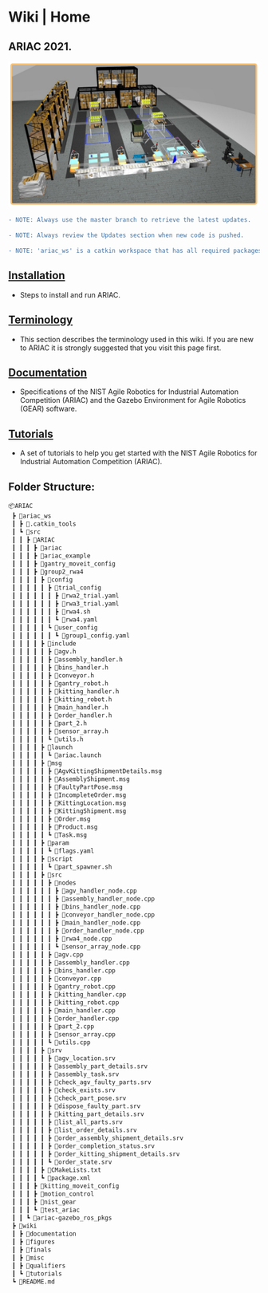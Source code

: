 # Wiki | Home


## ARIAC 2021.

![ariac-2021](wiki/figures/ariac2021_environment.jpeg)

```diff
- NOTE: Always use the master branch to retrieve the latest updates.
```

```diff
- NOTE: Always review the Updates section when new code is pushed.
```
```diff
- NOTE: 'ariac_ws' is a catkin workspace that has all required packages and tools installed
```
<!---<img src="wiki/figures/ariac2020_3.jpg" alt="alt text" width="600" class="center">-->

## [Installation](wiki/tutorials/installation.md)

- Steps to install and run ARIAC.

## [Terminology](wiki/misc/terminology.md)

- This section describes the terminology used in this wiki. If you are new to ARIAC it is strongly suggested that you visit this page first.

## [Documentation](wiki/documentation/documentation.md)

- Specifications of the NIST Agile Robotics for Industrial Automation Competition (ARIAC) and the Gazebo Environment for Agile Robotics (GEAR) software.

## [Tutorials](wiki/tutorials/tutorials.md)

- A set of tutorials to help you get started with the NIST Agile Robotics for Industrial Automation Competition (ARIAC).
## Folder Structure:

```
📦ARIAC
 ┣ 📂ariac_ws
 ┃ ┣ 📂.catkin_tools
 ┃ ┗ 📂src
 ┃ ┃ ┣ 📂ARIAC
 ┃ ┃ ┃ ┣ 📂ariac
 ┃ ┃ ┃ ┣ 📂ariac_example
 ┃ ┃ ┃ ┣ 📂gantry_moveit_config
 ┃ ┃ ┃ ┣ 📂group2_rwa4
 ┃ ┃ ┃ ┃ ┣ 📂config
 ┃ ┃ ┃ ┃ ┃ ┣ 📂trial_config
 ┃ ┃ ┃ ┃ ┃ ┃ ┣ 📜rwa2_trial.yaml
 ┃ ┃ ┃ ┃ ┃ ┃ ┣ 📜rwa3_trial.yaml
 ┃ ┃ ┃ ┃ ┃ ┃ ┣ 📜rwa4.sh
 ┃ ┃ ┃ ┃ ┃ ┃ ┗ 📜rwa4.yaml
 ┃ ┃ ┃ ┃ ┃ ┗ 📂user_config
 ┃ ┃ ┃ ┃ ┃ ┃ ┗ 📜group1_config.yaml
 ┃ ┃ ┃ ┃ ┣ 📂include
 ┃ ┃ ┃ ┃ ┃ ┣ 📜agv.h
 ┃ ┃ ┃ ┃ ┃ ┣ 📜assembly_handler.h
 ┃ ┃ ┃ ┃ ┃ ┣ 📜bins_handler.h
 ┃ ┃ ┃ ┃ ┃ ┣ 📜conveyor.h
 ┃ ┃ ┃ ┃ ┃ ┣ 📜gantry_robot.h
 ┃ ┃ ┃ ┃ ┃ ┣ 📜kitting_handler.h
 ┃ ┃ ┃ ┃ ┃ ┣ 📜kitting_robot.h
 ┃ ┃ ┃ ┃ ┃ ┣ 📜main_handler.h
 ┃ ┃ ┃ ┃ ┃ ┣ 📜order_handler.h
 ┃ ┃ ┃ ┃ ┃ ┣ 📜part_2.h
 ┃ ┃ ┃ ┃ ┃ ┣ 📜sensor_array.h
 ┃ ┃ ┃ ┃ ┃ ┗ 📜utils.h
 ┃ ┃ ┃ ┃ ┣ 📂launch
 ┃ ┃ ┃ ┃ ┃ ┗ 📜ariac.launch
 ┃ ┃ ┃ ┃ ┣ 📂msg
 ┃ ┃ ┃ ┃ ┃ ┣ 📜AgvKittingShipmentDetails.msg
 ┃ ┃ ┃ ┃ ┃ ┣ 📜AssemblyShipment.msg
 ┃ ┃ ┃ ┃ ┃ ┣ 📜FaultyPartPose.msg
 ┃ ┃ ┃ ┃ ┃ ┣ 📜IncompleteOrder.msg
 ┃ ┃ ┃ ┃ ┃ ┣ 📜KittingLocation.msg
 ┃ ┃ ┃ ┃ ┃ ┣ 📜KittingShipment.msg
 ┃ ┃ ┃ ┃ ┃ ┣ 📜Order.msg
 ┃ ┃ ┃ ┃ ┃ ┣ 📜Product.msg
 ┃ ┃ ┃ ┃ ┃ ┗ 📜Task.msg
 ┃ ┃ ┃ ┃ ┣ 📂param
 ┃ ┃ ┃ ┃ ┃ ┗ 📜flags.yaml
 ┃ ┃ ┃ ┃ ┣ 📂script
 ┃ ┃ ┃ ┃ ┃ ┗ 📜part_spawner.sh
 ┃ ┃ ┃ ┃ ┣ 📂src
 ┃ ┃ ┃ ┃ ┃ ┣ 📂nodes
 ┃ ┃ ┃ ┃ ┃ ┃ ┣ 📜agv_handler_node.cpp
 ┃ ┃ ┃ ┃ ┃ ┃ ┣ 📜assembly_handler_node.cpp
 ┃ ┃ ┃ ┃ ┃ ┃ ┣ 📜bins_handler_node.cpp
 ┃ ┃ ┃ ┃ ┃ ┃ ┣ 📜conveyor_handler_node.cpp
 ┃ ┃ ┃ ┃ ┃ ┃ ┣ 📜main_handler_node.cpp
 ┃ ┃ ┃ ┃ ┃ ┃ ┣ 📜order_handler_node.cpp
 ┃ ┃ ┃ ┃ ┃ ┃ ┣ 📜rwa4_node.cpp
 ┃ ┃ ┃ ┃ ┃ ┃ ┗ 📜sensor_array_node.cpp
 ┃ ┃ ┃ ┃ ┃ ┣ 📜agv.cpp
 ┃ ┃ ┃ ┃ ┃ ┣ 📜assembly_handler.cpp
 ┃ ┃ ┃ ┃ ┃ ┣ 📜bins_handler.cpp
 ┃ ┃ ┃ ┃ ┃ ┣ 📜conveyor.cpp
 ┃ ┃ ┃ ┃ ┃ ┣ 📜gantry_robot.cpp
 ┃ ┃ ┃ ┃ ┃ ┣ 📜kitting_handler.cpp
 ┃ ┃ ┃ ┃ ┃ ┣ 📜kitting_robot.cpp
 ┃ ┃ ┃ ┃ ┃ ┣ 📜main_handler.cpp
 ┃ ┃ ┃ ┃ ┃ ┣ 📜order_handler.cpp
 ┃ ┃ ┃ ┃ ┃ ┣ 📜part_2.cpp
 ┃ ┃ ┃ ┃ ┃ ┣ 📜sensor_array.cpp
 ┃ ┃ ┃ ┃ ┃ ┗ 📜utils.cpp
 ┃ ┃ ┃ ┃ ┣ 📂srv
 ┃ ┃ ┃ ┃ ┃ ┣ 📜agv_location.srv
 ┃ ┃ ┃ ┃ ┃ ┣ 📜assembly_part_details.srv
 ┃ ┃ ┃ ┃ ┃ ┣ 📜assembly_task.srv
 ┃ ┃ ┃ ┃ ┃ ┣ 📜check_agv_faulty_parts.srv
 ┃ ┃ ┃ ┃ ┃ ┣ 📜check_exists.srv
 ┃ ┃ ┃ ┃ ┃ ┣ 📜check_part_pose.srv
 ┃ ┃ ┃ ┃ ┃ ┣ 📜dispose_faulty_part.srv
 ┃ ┃ ┃ ┃ ┃ ┣ 📜kitting_part_details.srv
 ┃ ┃ ┃ ┃ ┃ ┣ 📜list_all_parts.srv
 ┃ ┃ ┃ ┃ ┃ ┣ 📜list_order_details.srv
 ┃ ┃ ┃ ┃ ┃ ┣ 📜order_assembly_shipment_details.srv
 ┃ ┃ ┃ ┃ ┃ ┣ 📜order_completion_status.srv
 ┃ ┃ ┃ ┃ ┃ ┣ 📜order_kitting_shipment_details.srv
 ┃ ┃ ┃ ┃ ┃ ┗ 📜order_state.srv
 ┃ ┃ ┃ ┃ ┣ 📜CMakeLists.txt
 ┃ ┃ ┃ ┃ ┗ 📜package.xml
 ┃ ┃ ┃ ┣ 📂kitting_moveit_config
 ┃ ┃ ┃ ┣ 📂motion_control
 ┃ ┃ ┃ ┣ 📂nist_gear
 ┃ ┃ ┃ ┗ 📂test_ariac
 ┃ ┃ ┗ 📂ariac-gazebo_ros_pkgs
 ┣ 📂wiki
 ┃ ┣ 📂documentation
 ┃ ┣ 📂figures
 ┃ ┣ 📂finals
 ┃ ┣ 📂misc
 ┃ ┣ 📂qualifiers
 ┃ ┗ 📂tutorials
 ┗ 📜README.md
```